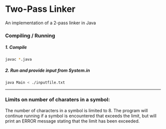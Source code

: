 # Two-Pass Linker

An implementation of a 2-pass linker in Java


### Compiling / Running

##### 1. Compile
    
```sh
javac *.java
```


##### 2. Run and provide input from System.in

```sh 
java Main < ./inputfile.txt
```

-------------------------------------------------

### Limits on number of charaters in a symbol:

The number of characters in a symbol is limited to 8. 
The program will continue running if a symbol is encountered that exceeds the limit, but will print an ERROR message stating that the limit has been exceeded.











